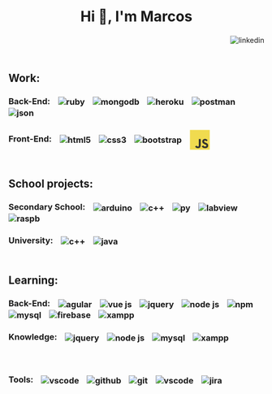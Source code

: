 <h1 align="center">Hi 👋, I'm Marcos</h1>
<p align="right"
  <a href="https://linkedin.com/in/marcosbuchert" target="blank">
   <img align="center" src="https://raw.githubusercontent.com/rahuldkjain/github-profile-readme-generator/master/src/images/icons/Social/linked-in-alt.svg"             alt="linkedin" height="30" width="40" />
  </a>
</p>

<h2><br>Work:</h2>
<h3 align="left">Back-End:&nbsp&nbsp&nbsp
  <img align="center" src="https://www.vectorlogo.zone/logos/ruby-lang/ruby-lang-icon.svg" alt="ruby" width="40" height="40"/>
  &nbsp&nbsp
  <img align="center" src="https://www.vectorlogo.zone/logos/mongodb/mongodb-icon.svg" alt="mongodb" width="40" height="40"/> 
  &nbsp&nbsp
  <img align="center" src="https://www.vectorlogo.zone/logos/heroku/heroku-icon.svg" alt="heroku" width="40" height="40"/>
  &nbsp&nbsp
  <img align="center" src="https://seeklogo.com/images/P/postman-logo-0087CA0D15-seeklogo.com.png" alt="postman" width="40" height="40"/> 
  &nbsp&nbsp
  <img align="center" src="https://www.vectorlogo.zone/logos/json/json-icon.svg" alt="json" width="40" height="40"/>
</h3>

<h3 align="left">Front-End:&nbsp&nbsp&nbsp
  <img align="center" src="https://www.vectorlogo.zone/logos/w3_html5/w3_html5-icon.svg" alt="html5" width="40" height="40"/>
  &nbsp&nbsp
  <img align="center" src="https://www.vectorlogo.zone/logos/w3_css/w3_css-icon.svg" alt="css3" width="40" height="40"/> 
  &nbsp&nbsp
  <img align="center" src="https://www.vectorlogo.zone/logos/getbootstrap/getbootstrap-icon.svg" alt="bootstrap" width="40" height="40"/> 
  &nbsp&nbsp
  <img align="center" src="https://raw.githubusercontent.com/devicons/devicon/master/icons/javascript/javascript-original.svg" alt="js" width="40" height="40"/>  
</h3>

<h2><br>School projects:</h2>
<h3 align="left">Secondary School:&nbsp&nbsp&nbsp
  <img align="center" src="https://www.vectorlogo.zone/logos/arduino/arduino-icon.svg" alt="arduino" width="40" height="40"/>
  &nbsp&nbsp
  <img align="center" src="https://upload.wikimedia.org/wikipedia/commons/thumb/1/18/ISO_C%2B%2B_Logo.svg/200px-ISO_C%2B%2B_Logo.svg.png" alt="c++" width="40" height="40"/> 
  &nbsp&nbsp
  <img align="center" src="https://www.vectorlogo.zone/logos/python/python-icon.svg" alt="py" width="40" height="40"/> 
  &nbsp&nbsp
  <img align="center" src="https://www.vectorlogo.zone/logos/ni_labview/ni_labview-icon.svg" alt="labview" width="40" height="40"/> 
  &nbsp&nbsp
  <img align="center" src="https://www.vectorlogo.zone/logos/raspberrypi/raspberrypi-icon.svg" alt="raspb" width="40" height="40"/> 
</h3>
<h3>University:&nbsp&nbsp&nbsp
  <img align="center" src="https://upload.wikimedia.org/wikipedia/commons/thumb/1/18/ISO_C%2B%2B_Logo.svg/200px-ISO_C%2B%2B_Logo.svg.png" alt="c++" width="40" height="40"/>     
  &nbsp&nbsp
  <img align="center" src="https://www.vectorlogo.zone/logos/java/java-icon.svg" alt="java" width="40" height="40"/>
</h3>

<h2 align="left"><br>Learning:</h2>
<h3>Back-End:&nbsp&nbsp&nbsp
  <img align="center" src="https://www.vectorlogo.zone/logos/angular/angular-icon.svg" alt="agular" width="40" height="40"/>     
  &nbsp&nbsp
  <img align="center" src="https://www.vectorlogo.zone/logos/vuejs/vuejs-icon.svg" alt="vue js" width="40" height="40"/>
  &nbsp&nbsp
  <img align="center" src="https://www.vectorlogo.zone/logos/jquery/jquery-icon.svg" alt="jquery" width="40" height="40"/>
  &nbsp&nbsp
  <img align="center" src="https://www.vectorlogo.zone/logos/nodejs/nodejs-icon.svg" alt="node js" width="40" height="40"/> 
  &nbsp&nbsp
  <img align="center" src="https://www.vectorlogo.zone/logos/npmjs/npmjs-ar21.svg" alt="npm" width="40" height="40"/>
  &nbsp&nbsp
  <img align="center" src="https://www.vectorlogo.zone/logos/mysql/mysql-icon.svg" alt="mysql" width="40" height="40"/>
  &nbsp&nbsp
  <img align="center" src="https://www.vectorlogo.zone/logos/firebase/firebase-icon.svg" alt="firebase" width="40" height="40"/>
  &nbsp&nbsp
  <img align="center" src="https://res.cloudinary.com/hdsqazxtw/image/upload/f_auto,q_auto/w_88/v1624887852/h3gkpfux7eiij0zg3rpy.png" alt="xampp" width="40" height="40"/> 
</h3>

<h3>Knowledge:&nbsp&nbsp&nbsp
  <img align="center" src="https://www.vectorlogo.zone/logos/jquery/jquery-icon.svg" alt="jquery" width="40" height="40"/>
  &nbsp&nbsp
  <img align="center" src="https://www.vectorlogo.zone/logos/nodejs/nodejs-icon.svg" alt="node js" width="40" height="40"/> 
  &nbsp&nbsp
  <img align="center" src="https://www.vectorlogo.zone/logos/mysql/mysql-icon.svg" alt="mysql" width="40" height="40"/>
  &nbsp&nbsp
  <img align="center" src="https://res.cloudinary.com/hdsqazxtw/image/upload/f_auto,q_auto/w_88/v1624887852/h3gkpfux7eiij0zg3rpy.png" alt="xampp" width="40" height="40"/> 

<h3 align="left"><br><br>Tools:&nbsp&nbsp&nbsp
  <img align="center" src="https://www.vectorlogo.zone/logos/linux/linux-icon.svg" alt="vscode" width="40" height="40"/>   
  &nbsp&nbsp          
  <img align="center" src="https://www.vectorlogo.zone/logos/github/github-tile.svg" alt="github" width="40" height="40"/>
  &nbsp&nbsp
  <img align="center" src="https://www.vectorlogo.zone/logos/git-scm/git-scm-icon.svg" alt="git" width="40" height="40"/> 
  &nbsp&nbsp
  <img align="center" src="https://www.vectorlogo.zone/logos/visualstudio_code/visualstudio_code-icon.svg" alt="vscode" width="40" height="40"/> 
  &nbsp&nbsp
  <img align="center" src="https://www.vectorlogo.zone/logos/atlassian_jira/atlassian_jira-icon.svg" alt="jira" width="40" height="40"/>  
</h3>
